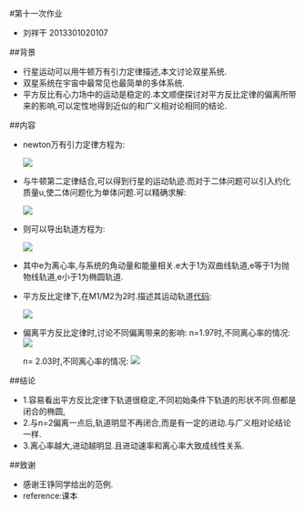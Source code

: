 #第十一次作业
- 刘祥干 2013301020107

##背景
- 行星运动可以用牛顿万有引力定律描述,本文讨论双星系统.
- 双星系统在宇宙中最常见也最简单的多体系统.
- 平方反比有心力场中的运动是稳定的.本文顺便探讨对平方反比定律的偏离所带来的影响,可以定性地得到近似的和广义相对论相同的结论.

##内容
- newton万有引力定律方程为:

     ![](https://github.com/computationalphysics2013301020107/computationalphysics_N2013301020107/blob/master/chapter4/homework11/%E5%85%AC%E5%BC%8F1.png)
    
- 与牛顿第二定律结合,可以得到行星的运动轨迹.而对于二体问题可以引入约化质量u,使二体问题化为单体问题.可以精确求解:

    ![](https://github.com/computationalphysics2013301020107/computationalphysics_N2013301020107/blob/master/chapter4/homework11/%E5%85%AC%E5%BC%8F2.png)
    
- 则可以导出轨道方程为:

    ![](https://github.com/computationalphysics2013301020107/computationalphysics_N2013301020107/blob/master/chapter4/homework11/%E5%85%AC%E5%BC%8F3.png)
    
- 其中e为离心率,与系统的角动量和能量相关.e大于1为双曲线轨道,e等于1为抛物线轨道,e小于1为椭圆轨道.
- 平方反比定律下,在M1/M2为2时.描述其运动轨道[代码](https://github.com/computationalphysics2013301020107/computationalphysics_N2013301020107/blob/master/chapter4/homework11/11.1.py):

    ![](https://github.com/computationalphysics2013301020107/computationalphysics_N2013301020107/blob/master/chapter4/homework11/11.1.png)
    
- 偏离平方反比定律时,讨论不同偏离带来的影响:
   n=1.97时,不同离心率的情况:
   ![](https://github.com/computationalphysics2013301020107/computationalphysics_N2013301020107/blob/master/chapter4/homework11/11.2.png)
   
  n= 2.03时,不同离心率的情况:
   ![](https://github.com/computationalphysics2013301020107/computationalphysics_N2013301020107/blob/master/chapter4/homework11/11.3.png)
   

##结论
- 1.容易看出平方反比定律下轨道很稳定,不同初始条件下轨道的形状不同.但都是闭合的椭圆,
- 2.与n=2偏离一点后,轨道明显不再闭合,而是有一定的进动.与广义相对论结论一样.
- 3.离心率越大,进动越明显.且进动速率和离心率大致成线性关系.

##致谢
- 感谢王铮同学给出的范例.
- reference:课本
